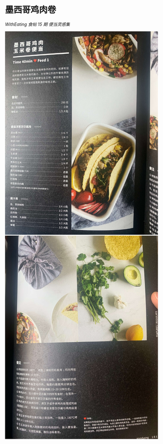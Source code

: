 # 墨西哥鸡肉卷

*WithEating 食帖 15 期 便当灵感集*

![](../_images/moxigejiroujuan.jpg)
![](../_images/muoxigejiroujuan-2.jpg)
